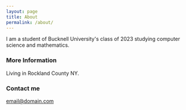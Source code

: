 ```yaml
---
layout: page
title: About
permalink: /about/
---
```


I am a student of Bucknell University's class of 2023 studying computer science and mathematics.

### More Information

Living in Rockland County NY.



### Contact me

[email@domain.com](mailto:eip003@bucknell.edu)

